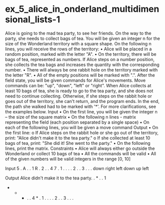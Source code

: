 # ex_5_alice_in_onderland_multidimensional_lists-1

Alice is going to the mad tea party, to see her friends. On the way to the party, she needs to collect bags of tea.
You will be given an integer n for the size of the Wonderland territory with a square shape. On the following n lines, you will receive the rows of the territory:
•	Alice will be placed in a random position, marked with the letter "A". 
•	On the territory, there will be bags of tea, represented as numbers. If Alice steps on a number position, she collects the tea bags and increases the quantity with the corresponding number.
•	There will always be one rabbit hole on the territory marked with the letter "R".
•	All of the empty positions will be marked with ".".
After the field state, you will be given commands for Alice's movements. Move commands can be: "up", "down", "left" or "right".
When Alice collects at least 10 bags of tea, she is ready to go to the tea party, and she does not need to continue collecting. Otherwise, if she steps on the rabbit hole or goes out of the territory, she can't return, and the program ends. 
In the end, the path she walked had to be marked with '*'.
For more clarifications, see the examples below.
Input
•	On the first line, you will be given the integer n – the size of the square matrix
•	On the following n lines - matrix representing the field (each position separated by a single space)
•	On each of the following lines, you will be given a move command
Output
•	On the first line: 
o	If Alice steps on the rabbit hole or she go out of the territory, print: 
"Alice didn't make it to the tea party."
o	If she collected at least 10 bags of tea, print: 
"She did it! She went to the party."
•	On the following lines, print the matrix.
Constraints
•	Alice will always either go outside the Wonderland or collect 10 bags of tea
•	All the commands will be valid
•	All of the given numbers will be valid integers in the range [0, 10]


Input
5
. A . . 1
R . 2 . .
4 7 . 1 .
. . . 2 .
. 3 . . .
down
right
left
down
up
left


Output
Alice didn't make it to the tea party.
. * . . 1
* * * . .
4 * . 1 .
. . . 2 .
. 3 . . .
